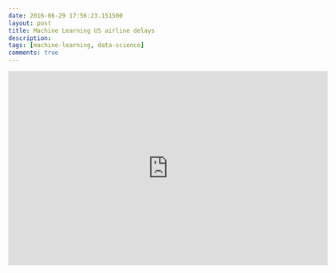 ```yaml
---
date: 2016-06-29 17:56:23.151500
layout: post
title: Machine Learning US airline delays
description: 
tags: [machine-learning, data-science]
comments: true
---
```


<iframe src="https://docs.google.com/presentation/d/1LFQx7fqtq0l2WwrDC623PrcoMMViZQxLJjB2B9UisV0/embed?start=false&loop=false&delayms=3000" frameborder="0" width="640" height="389" allowfullscreen="true" mozallowfullscreen="true" webkitallowfullscreen="true"></iframe>